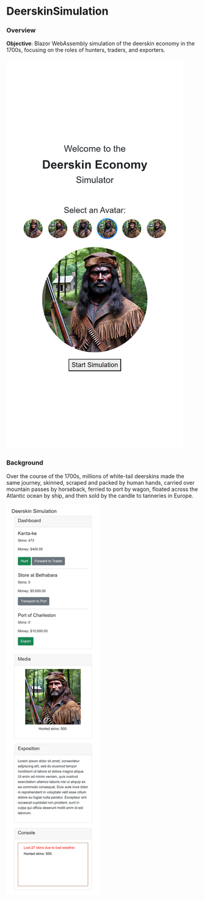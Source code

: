 # DeerskinSimulation

### Overview

**Objective**: Blazor WebAssembly simulation of the deerskin economy in the 1700s, focusing on the roles of hunters, traders, and exporters.

![Screenshot showing example usage](screenshot-00.png)

### Background

Over the course of the 1700s, millions of white-tail deerskins made the same journey, skinned, scraped and packed by human hands, carried over mountain passes by horseback, ferried to port by wagon, floated across the Atlantic ocean by ship, and then sold by the candle to tanneries in Europe.

![Screenshot showing example usage](screenshot-01.png)
